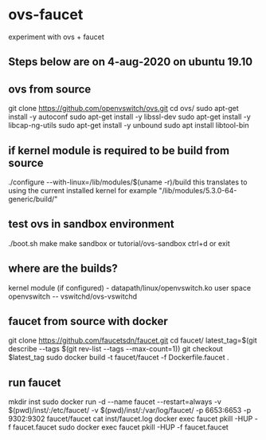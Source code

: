 # ovs-faucet
experiment with ovs + faucet

Steps below are on 4-aug-2020 on ubuntu 19.10
---------------------------------------------

ovs from source
----------------
git clone https://github.com/openvswitch/ovs.git
cd ovs/
sudo apt-get install -y autoconf
sudo apt-get install -y libssl-dev
sudo apt-get install -y libcap-ng-utils
sudo apt-get install -y unbound
sudo apt install libtool-bin

if kernel module is required to be build from source
----------------------------------------------------
./configure --with-linux=/lib/modules/$(uname -r)/build
this translates to using the current installed kernel for example "/lib/modules/5.3.0-64-generic/build/"

test ovs in sandbox environment
-------------------------------
./boot.sh
make
make sandbox or tutorial/ovs-sandbox
ctrl+d or exit 

where are the builds?
----------------------
kernel module (if configured) - datapath/linux/openvswitch.ko
user space openvswitch -- vswitchd/ovs-vswitchd

faucet from source with docker
------------------------------
git clone https://github.com/faucetsdn/faucet.git
cd faucet/
latest_tag=$(git describe --tags $(git rev-list --tags --max-count=1))
git checkout $latest_tag
sudo docker build -t faucet/faucet -f Dockerfile.faucet .

run faucet
----------
mkdir inst
sudo docker run -d --name faucet --restart=always -v $(pwd)/inst/:/etc/faucet/ -v $(pwd)/inst/:/var/log/faucet/ -p 6653:6653 -p 9302:9302 faucet/faucet
cat inst/faucet.log
docker exec faucet pkill -HUP -f faucet.faucet
sudo docker exec faucet pkill -HUP -f faucet.faucet

